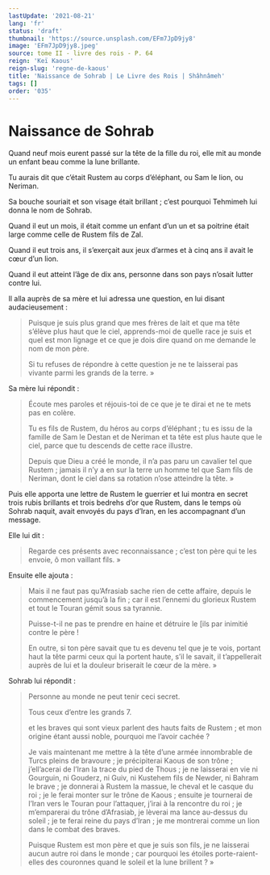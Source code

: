 ```yaml
---
lastUpdate: '2021-08-21'
lang: 'fr'
status: 'draft'
thumbnail: 'https://source.unsplash.com/EFm7JpD9jy8'
image: 'EFm7JpD9jy8.jpeg'
source: tome II - livre des rois - P. 64
reign: 'Keï Kaous'
reign-slug: 'regne-de-kaous'
title: 'Naissance de Sohrab | Le Livre des Rois | Shâhnâmeh'
tags: []
order: '035'
---
```


<!-- LTeX: language=fr -->

# Naissance de Sohrab

Quand neuf mois eurent passé sur la tête de la fille du roi, elle mit au monde un enfant beau comme la lune brillante.

Tu aurais dit que c’était Rustem au corps d’éléphant, ou Sam le lion, ou Neriman.

Sa bouche souriait et son visage était brillant ; c’est pourquoi Tehmimeh lui donna le nom de Sohrab.

Quand il eut un mois, il était comme un enfant d’un un et sa poitrine était large comme celle de Rustem fils de Zal.

Quand il eut trois ans, il s’exerçait aux jeux d’armes et à cinq ans il avait le cœur d’un lion.

Quand il eut atteint l’âge de dix ans, personne dans son pays n’osait lutter contre lui.

Il alla auprès de sa mère et lui adressa une question, en lui disant audacieusement :

> Puisque je suis plus grand que mes frères de lait et que ma tête s’élève plus haut que le ciel, apprends-moi de quelle race je suis et quel est mon lignage et ce que je dois dire quand on me demande le nom de mon père.
>
> Si tu refuses de répondre à cette question je ne te laisserai pas vivante parmi les grands de la terre. »

Sa mère lui répondit :

> Écoute mes paroles et réjouis-toi de ce que je te dirai et ne te mets pas en colère.
>
> Tu es fils de Rustem, du héros au corps d’éléphant ; tu es issu de la famille de Sam le Destan et de Neriman et ta tête est plus haute que le ciel, parce que tu descends de cette race illustre.
>
> Depuis que Dieu a créé le monde, il n’a pas paru un cavalier tel que Rustem ; jamais il n’y a en sur la terre un homme tel que Sam fils de Neriman, dont le ciel dans sa rotation n’ose atteindre la tête. »

Puis elle apporta une lettre de Rustem le guerrier et lui montra en secret trois rubis brillants et trois bedrehs d’or que Rustem, dans le temps où Sohrab naquit, avait envoyés du pays d’Iran, en les accompagnant d’un message.

Elle lui dit :

> Regarde ces présents avec reconnaissance ; c’est ton père qui te les envoie, ô mon vaillant fils. »

Ensuite elle ajouta :

> Mais il ne faut pas qu’Afrasiab sache rien de cette affaire, depuis le commencement jusqu’à la fin ; car il est l’ennemi du glorieux Rustem et tout le Touran gémit sous sa tyrannie.
>
> Puisse-t-il ne pas te prendre en haine et détruire le [ils par inimitié contre le père !
>
> En outre, si ton père savait que tu es devenu tel que je te vois, portant haut la tête parmi ceux qui la portent haute, s’il le savait, il t’appellerait auprès de lui et la douleur briserait le cœur de la mère. »

Sohrab lui répondit :

> Personne au monde ne peut tenir ceci secret.
>
> Tous ceux d’entre les grands 7.
>
> et les braves qui sont vieux parlent des hauts faits de Rustem ; et mon origine étant aussi noble, pourquoi me l’avoir cachée ?
>
> Je vais maintenant me mettre à la tête d’une armée innombrable de Turcs pleins de bravoure ; je précipiterai Kaous de son trône ; j’ell’acerai de l’Iran la trace du pied de Thous ; je ne laisserai en vie ni Gourguin, ni Gouderz, ni Guiv, ni Kustehem fils de Newder, ni Bahram le brave ; je donnerai à Rustem la massue, le cheval et le casque du roi ; je le ferai monter sur le trône de Kaous ; ensuite je tournerai de l’Iran vers le Touran pour l’attaquer, j’irai à la rencontre du roi ; je m’emparerai du trône d’Afrasiab, je lèverai ma lance au-dessus du soleil ; je te ferai reine du pays d’Iran ; je me montrerai comme un lion dans le combat des braves.
>
> Puisque Rustem est mon père et que je suis son fils, je ne laisserai aucun autre roi dans le monde ; car pourquoi les étoiles porte-raient-elles des couronnes quand le soleil et la lune brillent ? »
